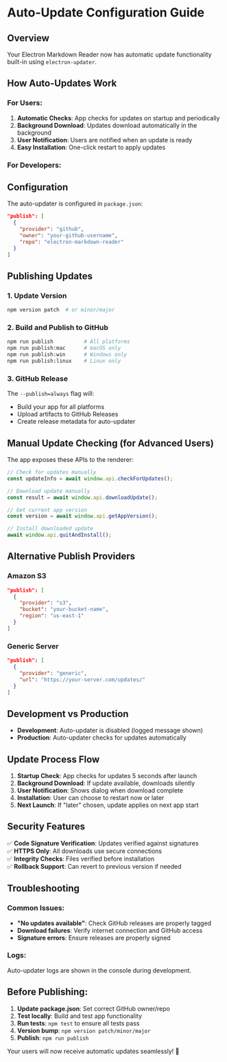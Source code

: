 # Auto-Update Configuration Guide

## Overview
Your Electron Markdown Reader now has automatic update functionality built-in using `electron-updater`.

## How Auto-Updates Work

### For Users:
1. **Automatic Checks**: App checks for updates on startup and periodically
2. **Background Download**: Updates download automatically in the background  
3. **User Notification**: Users are notified when an update is ready
4. **Easy Installation**: One-click restart to apply updates

### For Developers:

## Configuration
The auto-updater is configured in `package.json`:

```json
"publish": [
  {
    "provider": "github",
    "owner": "your-github-username", 
    "repo": "electron-markdown-reader"
  }
]
```

## Publishing Updates

### 1. Update Version
```bash
npm version patch  # or minor/major
```

### 2. Build and Publish to GitHub
```bash
npm run publish          # All platforms
npm run publish:mac      # macOS only
npm run publish:win      # Windows only  
npm run publish:linux    # Linux only
```

### 3. GitHub Release
The `--publish=always` flag will:
- Build your app for all platforms
- Upload artifacts to GitHub Releases
- Create release metadata for auto-updater

## Manual Update Checking (for Advanced Users)

The app exposes these APIs to the renderer:

```javascript
// Check for updates manually
const updateInfo = await window.api.checkForUpdates();

// Download update manually  
const result = await window.api.downloadUpdate();

// Get current app version
const version = await window.api.getAppVersion();

// Install downloaded update
await window.api.quitAndInstall();
```

## Alternative Publish Providers

### Amazon S3
```json
"publish": [
  {
    "provider": "s3",
    "bucket": "your-bucket-name",
    "region": "us-east-1"
  }
]
```

### Generic Server
```json
"publish": [
  {
    "provider": "generic", 
    "url": "https://your-server.com/updates/"
  }
]
```

## Development vs Production

- **Development**: Auto-updater is disabled (logged message shown)
- **Production**: Auto-updater checks for updates automatically

## Update Process Flow

1. **Startup Check**: App checks for updates 5 seconds after launch
2. **Background Download**: If update available, downloads silently  
3. **User Notification**: Shows dialog when download complete
4. **Installation**: User can choose to restart now or later
5. **Next Launch**: If "later" chosen, update applies on next app start

## Security Features

✅ **Code Signature Verification**: Updates verified against signatures  
✅ **HTTPS Only**: All downloads use secure connections  
✅ **Integrity Checks**: Files verified before installation  
✅ **Rollback Support**: Can revert to previous version if needed  

## Troubleshooting

### Common Issues:
- **"No updates available"**: Check GitHub releases are properly tagged
- **Download failures**: Verify internet connection and GitHub access
- **Signature errors**: Ensure releases are properly signed

### Logs:
Auto-updater logs are shown in the console during development.

## Before Publishing:

1. **Update package.json**: Set correct GitHub owner/repo
2. **Test locally**: Build and test app functionality  
3. **Run tests**: `npm test` to ensure all tests pass
4. **Version bump**: `npm version patch/minor/major`
5. **Publish**: `npm run publish`

Your users will now receive automatic updates seamlessly! 🚀
